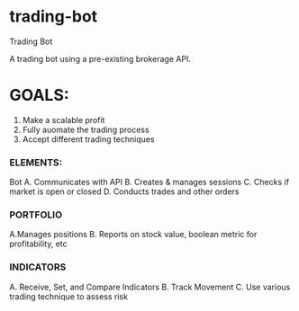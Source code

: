 # trading-bot
Trading Bot

A trading bot using a pre-existing brokerage API.

# GOALS:

1. Make a scalable profit
2. Fully auomate the trading process
3. Accept different trading techniques



### ELEMENTS:

Bot
A. Communicates with API
B. Creates & manages sessions
C. Checks if market is open or closed
D. Conducts trades and other orders



### PORTFOLIO

A.Manages positions
B. Reports on stock value, boolean metric for profitability, etc



### INDICATORS
A. Receive, Set, and Compare Indicators
B. Track Movement
C. Use various trading technique to assess risk
